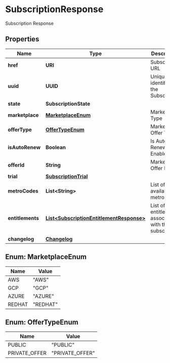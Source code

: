 

# SubscriptionResponse

Subscription Response

## Properties

| Name | Type | Description | Notes |
|------------ | ------------- | ------------- | -------------|
|**href** | **URI** | Subscription URL |  [optional] |
|**uuid** | **UUID** | Unique identifier of the Subscription |  [optional] |
|**state** | **SubscriptionState** |  |  |
|**marketplace** | [**MarketplaceEnum**](#MarketplaceEnum) | Marketplace Type |  |
|**offerType** | [**OfferTypeEnum**](#OfferTypeEnum) | Marketplace Offer Type |  [optional] |
|**isAutoRenew** | **Boolean** | Is Auto Renewal Enabled |  [optional] |
|**offerId** | **String** | Marketplace Offer Id |  [optional] |
|**trial** | [**SubscriptionTrial**](SubscriptionTrial.md) |  |  [optional] |
|**metroCodes** | **List&lt;String&gt;** | List of available metro |  [optional] |
|**entitlements** | [**List&lt;SubscriptionEntitlementResponse&gt;**](SubscriptionEntitlementResponse.md) | List of entitlements associated with the subscription |  |
|**changelog** | [**Changelog**](Changelog.md) |  |  [optional] |



## Enum: MarketplaceEnum

| Name | Value |
|---- | -----|
| AWS | &quot;AWS&quot; |
| GCP | &quot;GCP&quot; |
| AZURE | &quot;AZURE&quot; |
| REDHAT | &quot;REDHAT&quot; |



## Enum: OfferTypeEnum

| Name | Value |
|---- | -----|
| PUBLIC | &quot;PUBLIC&quot; |
| PRIVATE_OFFER | &quot;PRIVATE_OFFER&quot; |



